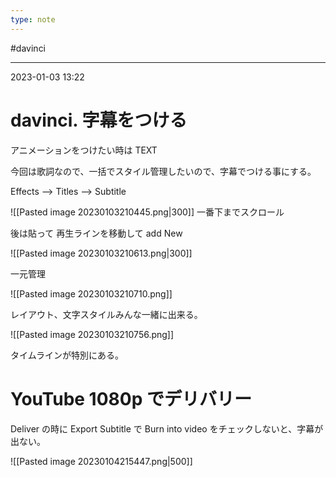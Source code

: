 ```yaml
---
type: note
---
```


#davinci 

---
2023-01-03  13:22

# davinci. 字幕をつける

アニメーションをつけたい時は TEXT

今回は歌詞なので、一括でスタイル管理したいので、字幕でつける事にする。

Effects --> Titles --> Subtitle

![[Pasted image 20230103210445.png|300]]
一番下までスクロール

後は貼って 再生ラインを移動して add New

![[Pasted image 20230103210613.png|300]]

一元管理

![[Pasted image 20230103210710.png]]

レイアウト、文字スタイルみんな一緒に出来る。

![[Pasted image 20230103210756.png]]

タイムラインが特別にある。


# YouTube 1080p でデリバリー

Deliver の時に Export Subtitle で Burn into video をチェックしないと、字幕が出ない。

![[Pasted image 20230104215447.png|500]]


